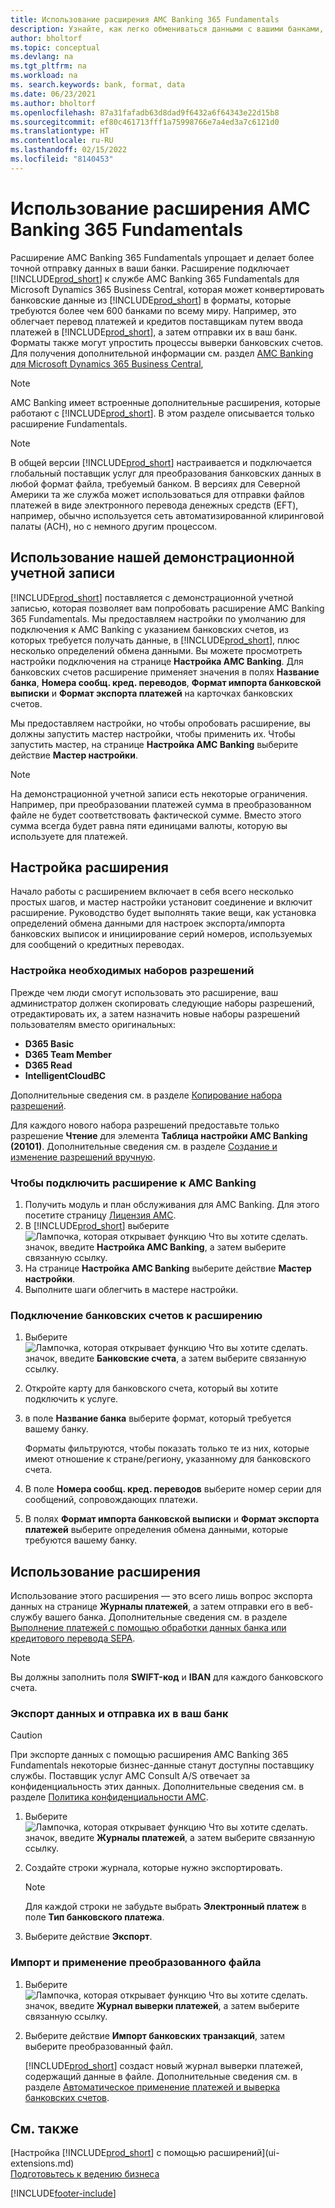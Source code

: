 ```yaml
---
title: Использование расширения AMC Banking 365 Fundamentals
description: Узнайте, как легко обмениваться данными с вашими банками, преобразовывая данные в нужный им формат.
author: bholtorf
ms.topic: conceptual
ms.devlang: na
ms.tgt_pltfrm: na
ms.workload: na
ms. search.keywords: bank, format, data
ms.date: 06/23/2021
ms.author: bholtorf
ms.openlocfilehash: 87a31fafadb63d8dad9f6432a6f64343e22d15b8
ms.sourcegitcommit: ef80c461713fff1a75998766e7a4ed3a7c6121d0
ms.translationtype: HT
ms.contentlocale: ru-RU
ms.lasthandoff: 02/15/2022
ms.locfileid: "8140453"
---
```

# <a name="using-the-amc-banking-365-fundamentals-extension"></a>Использование расширения AMC Banking 365 Fundamentals
Расширение AMC Banking 365 Fundamentals упрощает и делает более точной отправку данных в ваши банки. Расширение подключает [!INCLUDE[prod_short](includes/prod_short.md)] к службе AMC Banking 365 Fundamentals для Microsoft Dynamics 365 Business Central, которая может конвертировать банковские данные из [!INCLUDE[prod_short](includes/prod_short.md)] в форматы, которые требуются более чем 600 банками по всему миру. Например, это облегчает перевод платежей и кредитов поставщикам путем ввода платежей в [!INCLUDE[prod_short](includes/prod_short.md)], а затем отправки их в ваш банк. Форматы также могут упростить процессы выверки банковских счетов. Для получения дополнительной информации см. раздел [AMC Banking для Microsoft Dynamics 365 Business Central](https://www.amcbanking.com/bc-fundamentals/),

> [!Note]
> AMC Banking имеет встроенные дополнительные расширения, которые работают с [!INCLUDE[prod_short](includes/prod_short.md)]. В этом разделе описывается только расширение Fundamentals.

> [!NOTE]
> В общей версии [!INCLUDE[prod_short](includes/prod_short.md)] настраивается и подключается глобальный поставщик услуг для преобразования банковских данных в любой формат файла, требуемый банком. В версиях для Северной Америки та же служба может использоваться для отправки файлов платежей в виде электронного перевода денежных средств (EFT), например, обычно используется сеть автоматизированной клиринговой палаты (ACH), но с немного другим процессом.

## <a name="using-our-demonstration-account"></a>Использование нашей демонстрационной учетной записи
[!INCLUDE[prod_short](includes/prod_short.md)] поставляется с демонстрационной учетной записью, которая позволяет вам попробовать расширение AMC Banking 365 Fundamentals. Мы предоставляем настройки по умолчанию для подключения к AMC Banking с указанием банковских счетов, из которых требуется получать данные, в [!INCLUDE[prod_short](includes/prod_short.md)], плюс несколько определений обмена данными. Вы можете просмотреть настройки подключения на странице **Настройка AMC Banking**. Для банковских счетов расширение применяет значения в полях **Название банка**, **Номера сообщ. кред. переводов**, **Формат импорта банковской выписки** и **Формат экспорта платежей** на карточках банковских счетов.

Мы предоставляем настройки, но чтобы опробовать расширение, вы должны запустить мастер настройки, чтобы применить их. Чтобы запустить мастер, на странице **Настройка AMC Banking** выберите действие **Мастер настройки**.

> [!Note]
> На демонстрационной учетной записи есть некоторые ограничения. Например, при преобразовании платежей сумма в преобразованном файле не будет соответствовать фактической сумме. Вместо этого сумма всегда будет равна пяти единицами валюты, которую вы используете для платежей.  

## <a name="setting-up-the-extension"></a>Настройка расширения
Начало работы с расширением включает в себя всего несколько простых шагов, и мастер настройки установит соединение и включит расширение. Руководство будет выполнять такие вещи, как установка определений обмена данными для настроек экспорта/импорта банковских выписок и инициирование серий номеров, используемых для сообщений о кредитных переводах.  

### <a name="to-set-up-the-required-permission-sets"></a>Настройка необходимых наборов разрешений
Прежде чем люди смогут использовать это расширение, ваш администратор должен скопировать следующие наборы разрешений, отредактировать их, а затем назначить новые наборы разрешений пользователям вместо оригинальных:

* **D365 Basic**
* **D365 Team Member**
* **D365 Read**
* **IntelligentCloudBC**

Дополнительные сведения см. в разделе [Копирование набора разрешений](ui-define-granular-permissions.md#to-copy-a-permission-set).

Для каждого нового набора разрешений предоставьте только разрешение **Чтение** для элемента **Таблица настройки AMC Banking (20101)**. Дополнительные сведения см. в разделе [Создание и изменение разрешений вручную](ui-define-granular-permissions.md#to-create-or-modify-permissions-manually).

### <a name="to-connect-the-extension-to-amc-banking"></a>Чтобы подключить расширение к AMC Banking
1. Получить модуль и план обслуживания для AMC Banking. Для этого посетите страницу [Лицензия AMC](https://license.amcbanking.com/register).
2. В [!INCLUDE[prod_short](includes/prod_short.md)] выберите ![Лампочка, которая открывает функцию Что вы хотите сделать.](media/ui-search/search_small.png "Что вы хотите сделать") значок, введите **Настройка AMC Banking**, а затем выберите связанную ссылку.  
3. На странице **Настройка AMC Banking** выберите действие **Мастер настройки**.
4. Выполните шаги облегчить в мастере настройки.

### <a name="to-connect-bank-accounts-to-the-extension"></a>Подключение банковских счетов к расширению
1. Выберите ![Лампочка, которая открывает функцию Что вы хотите сделать.](media/ui-search/search_small.png "Что вы хотите сделать") значок, введите **Банковские счета**, а затем выберите связанную ссылку.
2. Откройте карту для банковского счета, который вы хотите подключить к услуге.
3. в поле **Название банка** выберите формат, который требуется вашему банку.  

   Форматы фильтруются, чтобы показать только те из них, которые имеют отношение к стране/региону, указанному для банковского счета.
4. В поле **Номера сообщ. кред. переводов** выберите номер серии для сообщений, сопровождающих платежи.
5. В полях **Формат импорта банковской выписки** и **Формат экспорта платежей** выберите определения обмена данными, которые требуются вашему банку.

## <a name="using-the-extension"></a>Использование расширения
Использование этого расширения — это всего лишь вопрос экспорта данных на странице **Журналы платежей**, а затем отправки его в веб-службу вашего банка. Дополнительные сведения см. в разделе [Выполнение платежей с помощью обработки данных банка или кредитового перевода SEPA](finance-make-payments-with-bank-data-conversion-service-or-sepa-credit-transfer.md).

> [!Note]
> Вы должны заполнить поля **SWIFT-код** и **IBAN** для каждого банковского счета.

### <a name="to-export-data-and-submit-it-to-your-bank"></a>Экспорт данных и отправка их в ваш банк
> [!CAUTION]  
>  При экспорте данных с помощью расширения AMC Banking 365 Fundamentals некоторые бизнес-данные станут доступны поставщику службы. Поставщик услуг AMC Consult A/S отвечает за конфиденциальность этих данных. Дополнительные сведения см. в разделе [Политика конфиденциальности AMC](https://go.microsoft.com/fwlink/?LinkId=510158).

1. Выберите ![Лампочка, которая открывает функцию Что вы хотите сделать.](media/ui-search/search_small.png "Что вы хотите сделать") значок, введите **Журналы платежей**, а затем выберите связанную ссылку.
2. Создайте строки журнала, которые нужно экспортировать.  

   > [!Note]
   > Для каждой строки не забудьте выбрать **Электронный платеж** в поле **Тип банковского платежа**.
3. Выберите действие **Экспорт**.

### <a name="to-import-and-apply-the-converted-file"></a>Импорт и применение преобразованного файла
1. Выберите ![Лампочка, которая открывает функцию Что вы хотите сделать.](media/ui-search/search_small.png "Что вы хотите сделать") значок, введите **Журнал выверки платежей**, а затем выберите связанную ссылку.
2. Выберите действие **Импорт банковских транзакций**, затем выберите преобразованный файл.  

   [!INCLUDE[prod_short](includes/prod_short.md)] создаст новый журнал выверки платежей, содержащий данные в файле. Дополнительные сведения см. в разделе [Автоматическое применение платежей и выверка банковских счетов](receivables-apply-payments-auto-reconcile-bank-accounts.md).

## <a name="see-also"></a>См. также
[Настройка [!INCLUDE[prod_short](includes/prod_short.md)] с помощью расширений](ui-extensions.md)  
[Подготовьтесь к ведению бизнеса](ui-get-ready-business.md)


[!INCLUDE[footer-include](includes/footer-banner.md)]